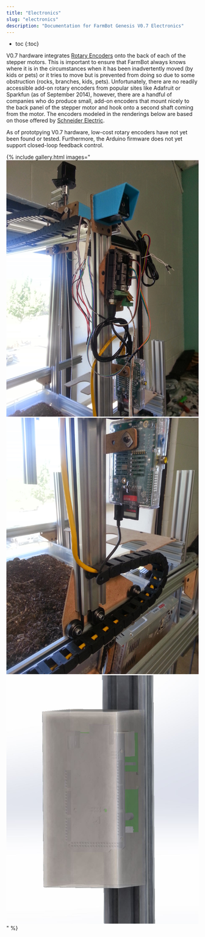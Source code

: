 ```yaml
---
title: "Electronics"
slug: "electronics"
description: "Documentation for FarmBot Genesis V0.7 Electronics"
---
```


* toc
{:toc}

V0.7 hardware integrates [Rotary Encoders](http://wiki.farmbot.cc/wiki/Rotary_Encoders) onto the back of each of the stepper motors. This is important to ensure that FarmBot always knows where it is in the circumstances when it has been inadvertently moved (by kids or pets) or it tries to move but is prevented from doing so due to some obstruction (rocks, branches, kids, pets). Unfortunately, there are no readily accessible add-on rotary encoders from popular sites like Adafruit or Sparkfun (as of September 2014), however, there are a handful of companies who do produce small, add-on encoders that mount nicely to the back panel of the stepper motor and hook onto a second shaft coming from the motor. The encoders modeled in the renderings below are based on those offered by [Schneider Electric](http://motion.schneider-electric.com/downloads/datasheets/17_mtr.pdf).

As of prototpying V0.7 hardware, low-cost rotary encoders have not yet been found or tested. Furthermore, the Arduino firmware does not yet support closed-loop feedback control.

{% include gallery.html images="
![V5_Electronics_1.jpg](_images/V5_Electronics_1.jpg)
![V5_Electronics_2.jpg](_images/V5_Electronics_2.jpg)
![V5_Electronics_Render_1.jpg](_images/V5_Electronics_Render_1.jpg)
" %}

